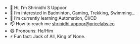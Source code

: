 - 👋 Hi, I’m Shrinidhi S Uppoor
- 👀 I’m interested in Badminton, Gaming, Trekking, Swimming...
- 🌱 I’m currently learning Automation, CI/CD
- 📫 How to reach me shrinidhi.uppoor@pricelabs.co
- 😄 Pronouns: He/Him
- ⚡ Fun fact: Jack of All, King of None.

<!---
uppoor6705/uppoor6705 is a ✨ special ✨ repository because its `README.md` (this file) appears on your GitHub profile.
You can click the Preview link to take a look at your changes.
--->
